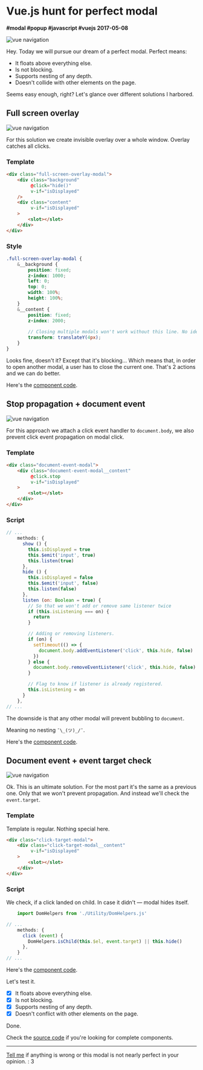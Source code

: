 # Vue.js hunt for perfect modal

**#modal #popup #javascript #vuejs 2017-05-08**

![vue navigation](assets/perfect-modal-header.png)

Hey. Today we will pursue our dream of a perfect modal. Perfect means:
* It floats above everything else.
* Is not blocking.
* Supports nesting of any depth.
* Doesn't collide with other elements on the page.
 
Seems easy enough, right? Let's glance over different solutions I harbored.

## Full screen overlay

![vue navigation](assets/overlay.gif)

For this solution we create invisible overlay over a whole window. Overlay catches all clicks.

### Template
```html
<div class="full-screen-overlay-modal">
    <div class="background"
         @click="hide()"
         v-if="isDisplayed"
    />
    <div class="content"
         v-if="isDisplayed"
    >
        <slot></slot>
    </div>
</div>
```

### Style
```scss
.full-screen-overlay-modal {
    &__background {
        position: fixed;
        z-index: 1000;
        left: 0;
        top: 0;
        width: 100%;
        height: 100%;
    }
    &__content {
        position: fixed;
        z-index: 2000;
        
        // Closing multiple modals won't work without this line. No idea as to why.
        transform: translateY(4px); 
    }
}
```

Looks fine, doesn't it? Except that it's blocking… Which means that, in order to open another modal, a user has to close the current one. That's 2 actions and we can do better.

Here's the [component code][full screen overlay modal code].

## Stop propagation + document event

![vue navigation](assets/stop-propagation-window-event.gif)

For this approach we attach a click event handler to `document.body`, we also prevent click event propagation on modal click.
 
### Template
```html
<div class="document-event-modal">
    <div class="document-event-modal__content"
         @click.stop
         v-if="isDisplayed"
    >
        <slot></slot>
    </div>
</div>
```

### Script
```javascript
// ...
    methods: {
      show () {
        this.isDisplayed = true
        this.$emit('input', true)
        this.listen(true)
      },
      hide () {
        this.isDisplayed = false
        this.$emit('input', false)
        this.listen(false)
      },
      listen (on: Boolean = true) {
        // So that we won't add or remove same listener twice
        if (this.isListening === on) {
          return
        }

        // Adding or removing listeners.
        if (on) {
          setTimeout(() => {
            document.body.addEventListener('click', this.hide, false)
          })
        } else {
          document.body.removeEventListener('click', this.hide, false)
        }

        // Flag to know if listener is already registered.
        this.isListening = on
      }
    },
// ... 
```

The downside is that any other modal will prevent bubbling to `document`. 

Meaning no nesting `¯\_(ツ)_/¯`.


Here's the [component code][document event modal code].

## Document event + event target check

![vue navigation](assets/click-target.gif)

Ok. This is an ultimate solution. For the most part it's the same as a previous one. Only that we won't prevent propagation. And instead we'll check the `event.target`.
 
### Template

Template is regular. Nothing special here.

```html
<div class="click-target-modal">
    <div class="click-target-modal__content"
         v-if="isDisplayed"
    >
        <slot></slot>
    </div>
</div>
```

### Script

We check, if a click landed on child. In case it didn't — modal hides itself.

```javascript
    import DomHelpers from './Utility/DomHelpers.js'

// ...
    methods: {
      click (event) {
        DomHelpers.isChild(this.$el, event.target) || this.hide()
      },  
    }  
// ... 
```
Here's the [component code][click target modal code].

Let's test it.

  - [x] It floats above everything else.
  - [x] Is not blocking.
  - [x] Supports nesting of any depth.
  - [x] Doesn't conflict with other elements on the page.
 
Done.

Check the [source code][source code] if you're looking for complete components.

----------------

[Tell me](/README.md) if anything is wrong or this modal is not nearly perfect in your opinion. : 3

[full screen overlay modal code]: https://github.com/asvae/my-articles/blob/master/perfect-modal/src/FullScreenOverlayModal.vue
[document event modal code]: https://github.com/asvae/my-articles/blob/master/perfect-modal/src/DocumentEventModal.vue
[click target modal code]: https://github.com/asvae/my-articles/blob/master/perfect-modal/src/ClickTargetModal.vue
[source code]: https://github.com/asvae/my-articles/tree/master/perfect-modal

